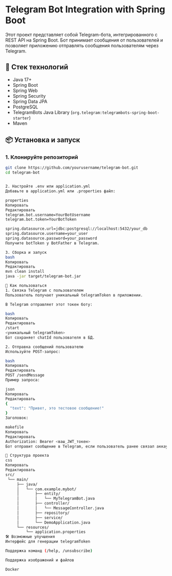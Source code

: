 # Telegram Bot Integration with Spring Boot

Этот проект представляет собой Telegram-бота, интегрированного с REST API на Spring Boot. Бот принимает сообщения от пользователей и позволяет приложению отправлять сообщения пользователям через Telegram.

## 🔧 Стек технологий

- Java 17+
- Spring Boot
- Spring Web
- Spring Security
- Spring Data JPA
- PostgreSQL
- TelegramBots Java Library (`org.telegram:telegrambots-spring-boot-starter`)
- Maven

## 📦 Установка и запуск

### 1. Клонируйте репозиторий

```bash
git clone https://github.com/yourusername/telegram-bot.git
cd telegram-bot


2. Настройте .env или application.yml
Добавьте в application.yml или .properties файл:

properties
Копировать
Редактировать
telegram.bot.username=YourBotUsername
telegram.bot.token=YourBotToken

spring.datasource.url=jdbc:postgresql://localhost:5432/your_db
spring.datasource.username=your_user
spring.datasource.password=your_password
Получите botToken у BotFather в Telegram.

3. Сборка и запуск
bash
Копировать
Редактировать
mvn clean install
java -jar target/telegram-bot.jar

📲 Как пользоваться
1. Связка Telegram с пользователем
Пользователь получает уникальный telegramToken в приложении.

В Telegram отправляет этот токен боту:

bash
Копировать
Редактировать
/start
<уникальный telegramToken>
Бот сохраняет chatId пользователя в БД.

2. Отправка сообщений пользователю
Используйте POST-запрос:

bash
Копировать
Редактировать
POST /sendMessage
Пример запроса:

json
Копировать
Редактировать
{
  "text": "Привет, это тестовое сообщение!"
}
Заголовок:

makefile
Копировать
Редактировать
Authorization: Bearer <ваш_JWT_токен>
Бот отправит сообщение в Telegram, если пользователь ранее связал аккаунт.

🧩 Структура проекта
css
Копировать
Редактировать
src/
 └── main/
     ├── java/
     │   └── com.example.mybot/
     │       ├── entity/
     │       │   └── MyTelegramBot.java
     │       ├── controller/
     │       │   └── MessageController.java
     │       ├── repository/
     │       ├── service/
     │       └── DemoApplication.java
     └── resources/
         └── application.properties
🛠 Возможные улучшения
Интерфейс для генерации telegramToken

Поддержка команд (/help, /unsubscribe)

Поддержка изображений и файлов

Docker
